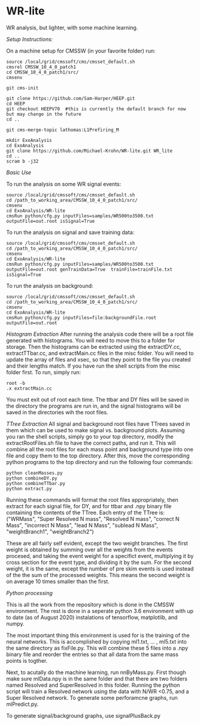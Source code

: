 # WR-lite
WR analysis, but lighter, with some machine learning.

*Setup Instructions:*

On a machine setup for CMSSW (in your favorite folder) run:

```
source /local/grid/cmssoft/cms/cmsset_default.sh
cmsrel CMSSW_10_4_0_patch1
cd CMSSW_10_4_0_patch1/src/
cmsenv

git cms-init

git clone https://github.com/Sam-Harper/HEEP.git
cd HEEP
git checkout HEEPV70  #this is currently the default branch for now but may change in the future
cd ..

git cms-merge-topic lathomas:L1Prefiring_M

mkdir ExoAnalysis
cd ExoAnalysis
git clone https://github.com/Michael-Krohn/WR-lite.git WR_lite
cd ..
scram b -j32
```

*Basic Use*

To run the analysis on some WR signal events:

```
source /local/grid/cmssoft/cms/cmsset_default.sh
cd /path_to_working_area/CMSSW_10_4_0_patch1/src/
cmsenv
cd ExoAnalysis/WR-lite
cmsRun python/cfg.py inputFiles=samples/WR500to3500.txt outputFile=out.root isSignal=True
```

To run the analysis on signal and save training data:
```
source /local/grid/cmssoft/cms/cmsset_default.sh
cd /path_to_working_area/CMSSW_10_4_0_patch1/src/
cmsenv
cd ExoAnalysis/WR-lite
cmsRun python/cfg.py inputFiles=samples/WR500to3500.txt outputFile=out.root genTrainData=True  trainFile=trainFile.txt isSignal=True
```

To run the analysis on background: 
```
source /local/grid/cmssoft/cms/cmsset_default.sh
cd /path_to_working_area/CMSSW_10_4_0_patch1/src/
cmsenv
cd ExoAnalysis/WR-lite
cmsRun python/cfg.py inputFiles=file:backgroundFile.root outputFile=out.root
```


*Histogram Extraction*
After running the analysis code there will be a root file generated with histograms. You will need to move this to a folder for storage. Then the histograms can be extracted using the extractDY.cc, extractTTbar.cc, and extractMain.cc files in the misc folder. You will need to update the array of files and xsec, so that they point to the file you created and their lengths match. If you have run the shell scripts from the misc folder first. To run, simply run:
```
root -b
.x extractMain.cc
```
You must exit out of root each time. The ttbar and DY files will be saved in the directory the programs are run in, and the signal histograms will be saved in the directories wih the root files.

*TTree Extraction*
All signal and background root files have TTrees saved in them which can be used to make signal vs. background plots. Assuming you ran the shell scripts, simply go to your top directory, modify the extractRootFiles.sh file to have the correct paths, and run it. This will combine all the root files for each mass point and background type into one file and copy them to the top directory. After this, move the corresponding python programs to the top directory and run the following four commands:

```
python cleanMasses.py
python combineDY.py
python combineTTbar.py
python extract.py
```
Running these commands will format the root files appropriately, then extract for each signal file, for DY, and for ttbar and .npy binary file containing the contents of the TTree. Each entry of the TTree is:
("WRMass", "Super Resolved N mass", "Resolved N mass", "correct N Mass", "incorrect N Mass", "lead N Mass", "sublead N Mass", "weightBranch1", "weightBranch2")

These are all fairly self evident, except the two weight branches. The first weight is obtained by summing over all the weights from the events procesed, and taking the event weight for a specifict event, multiplying it by cross section for the event type, and dividing it by the sum. For the second weight, it is the same, except the number of pre skim events is used instead of the the sum of the processed weights. This means the second weight is on average 10 times smaller than the first.


*Python processing*

This is all the work from the repository which is done in the CMSSW environment. The rest is done in a seperate python 3.6 environment with up to date (as of August 2020) instalations of tensorflow, matplotlib, and numpy.

The most important thing this environment is used for is the training of the neural networks. This is accomplished by copying ml1.txt, ... , ml5.txt into the same directory as fixFile.py. This will combine these 5 files into a .npy binary file and reorder the entries so that all data from the same mass points is togther.

Next, to acutally do the machine learning, run nnByMass.py. First though make sure mlData.npy is in the same folder and that there are two folders named Resolved and SuperResolved in this folder. Running the python script will train a Resolved network using the data with N/WR <0.75, and a Super Resolved network. To generate some perforamcne graphs, run mlPredict.py.

To generate signal/background graphs, use signalPlusBack.py


